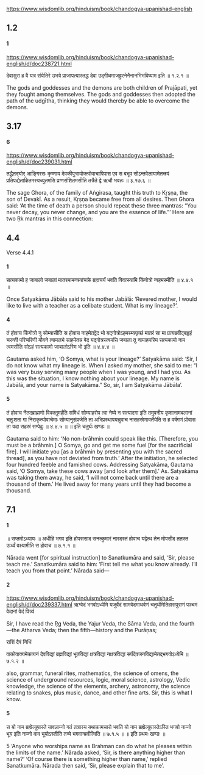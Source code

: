 https://www.wisdomlib.org/hinduism/book/chandogya-upanishad-english
## 1.2
#### 1
https://www.wisdomlib.org/hinduism/book/chandogya-upanishad-english/d/doc238721.html

देवासुरा ह वै यत्र संयेतिरे उभये प्राजापत्यास्तद्ध देवा उद्गीथमाजह्रुरनेनैनानभिभविष्याम इति ॥ १.२.१ ॥

The gods and goddesses and the demons are both children of Prajāpati, yet they fought among themselves. The gods and goddesses then adopted the path of the udgītha, thinking they would thereby be able to overcome the demons.

## 3.17
#### 6
https://www.wisdomlib.org/hinduism/book/chandogya-upanishad-english/d/doc239031.html

तद्धैतद्घोर् आङ्गिरसः कृष्णाय देवकीपुत्रायोक्त्वोवाचापिपास एव स बभूव सोऽन्तवेलायामेतत्त्रयं प्रतिपद्येताक्षितमस्यच्युतमसि प्राणसंशितमसीति तत्रैते द्वे ऋचौ भवतः ॥ ३.१७.६ ॥

The sage Ghora, of the family of Aṅgirasa, taught this truth to Kṛṣṇa, the son of Devakī. As a result, Kṛṣṇa became free from all desires. Then Ghora said: ‘At the time of death a person should repeat these three mantras: “You never decay, you never change, and you are the essence of life.”’ Here are two Ṛk mantras in this connection:

## 4.4
Verse 4.4.1
#### 1
सत्यकामो ह जाबालो जबालां मातरमामन्त्रयांचक्रे ब्रह्मचर्यं भवति विवत्स्यामि किंगोत्रो न्वहमस्मीति ॥ ४.४.१ ॥

Once Satyakāma Jābāla said to his mother Jabālā: ‘Revered mother, I would like to live with a teacher as a celibate student. What is my lineage?’.
#### 4
तं होवाच किंगोत्रो नु सोम्यासीति स होवाच नाहमेतद्वेद भो यद्गोत्रोऽहमस्म्यपृच्छं मातरं सा मा प्रत्यब्रवीद्बह्वहं चरन्ती परिचरिणी यौवने त्वामलभे साहमेतन्न वेद यद्गोत्रस्त्वमसि जबाला तु नामाहमस्मि सत्यकामो नाम त्वमसीति सोऽहं सत्यकामो जाबालोऽस्मि भो इति ॥ ४.४.४ ॥

Gautama asked him, ‘O Somya, what is your lineage?’ Satyakāma said: ‘Sir, I do not know what my lineage is. When I asked my mother, she said to me: “I was very busy serving many people when I was young, and I had you. As this was the situation, I know nothing about your lineage. My name is Jabālā, and your name is Satyakāma.” So, sir, I am Satyakāma Jābāla’.
#### 5
तं होवाच नैतदब्राह्मणो विवक्तुमर्हति समिधं सोम्याहरोप त्वा नेष्ये न सत्यादगा इति तमुपनीय कृशानामबलानां चतुःशता गा निराकृत्योवाचेमाः सोम्यानुसंव्रजेति ता अभिप्रस्थापयन्नुवाच नासहस्रेणावर्तेयेति स ह वर्षगणं प्रोवास ता यदा सहस्रं सम्पेदुः ॥ ४.४.५ ॥
॥ इति चतुर्थः खण्डः ॥

Gautama said to him: ‘No non-brāhmin could speak like this. [Therefore, you must be a brāhmin.] O Somya, go and get me some fuel [for the sacrificial fire]. I will initiate you [as a brāhmin by presenting you with the sacred thread], as you have not deviated from truth.’ After the initiation, he selected four hundred feeble and famished cows. Addressing Satyakāma, Gautama said, ‘O Somya, take these cows away [and look after them].’ As. Satyakāma was taking them away, he said, ‘I will not come back until there are a thousand of them.’ He lived away for many years until they had become a thousand.
## 7.1
#### 1
॥ सप्तमोऽध्यायः ॥
अधीहि भगव इति होपससाद सनत्कुमारं नारदस्तं होवाच यद्वेत्थ तेन मोपसीद ततस्त ऊर्ध्वं वक्ष्यामीति स होवाच ॥ ७.१.१ ॥

Nārada went [for spiritual instruction] to Sanatkumāra and said, ‘Sir, please teach me.’ Sanatkumāra said to him: ‘First tell me what you know already. I’ll teach you from that point.’ Nārada said—
#### 2
https://www.wisdomlib.org/hinduism/book/chandogya-upanishad-english/d/doc239337.html
ऋग्वेदं भगवोऽध्येमि यजुर्वेदं सामवेदमाथर्वणं चतुर्थमितिहासपुराणं पञ्चमं वेदानां वेदं पित्र्यं 

Sir, I have read the Ṛg Veda, the Yajur Veda, the Sāma Veda, and the fourth—the Atharva Veda; then the fifth—history and the Purāṇas; 

राशिं दैवं निधिं 

वाकोवाक्यमेकायनं देवविद्यां ब्रह्मविद्यां भूतविद्यां क्षत्रविद्यां नक्षत्रविद्यां सर्पदेवजनविद्यामेतद्भगवोऽध्येमि ॥ ७.१.२ ॥

also, grammar, funeral rites, mathematics, the science of omens, the science of underground resources, logic, moral science, astrology, Vedic knowledge, the science of the elements, archery, astronomy, the science relating to snakes, plus music, dance, and other fine arts. Sir, this is what I know.
#### 5
स यो नाम ब्रह्मेत्युपास्ते यावन्नाम्नो गतं तत्रास्य यथाकामचारो भवति यो नाम ब्रह्मेत्युपास्तेऽस्ति भगवो नाम्नो भूय इति नाम्नो वाव भूयोऽस्तीति तन्मे भगवान्ब्रवीत्विति ॥ ७.१.५ ॥
॥ इति प्रथमः खण्डः ॥

5 ‘Anyone who worships name as Brahman can do what he pleases within the limits of the name.’ Nārada asked, ‘Sir, is there anything higher than name?’ ‘Of course there is something higher than name,’ replied Sanatkumāra. Nārada then said, ‘Sir, please explain that to me’.
